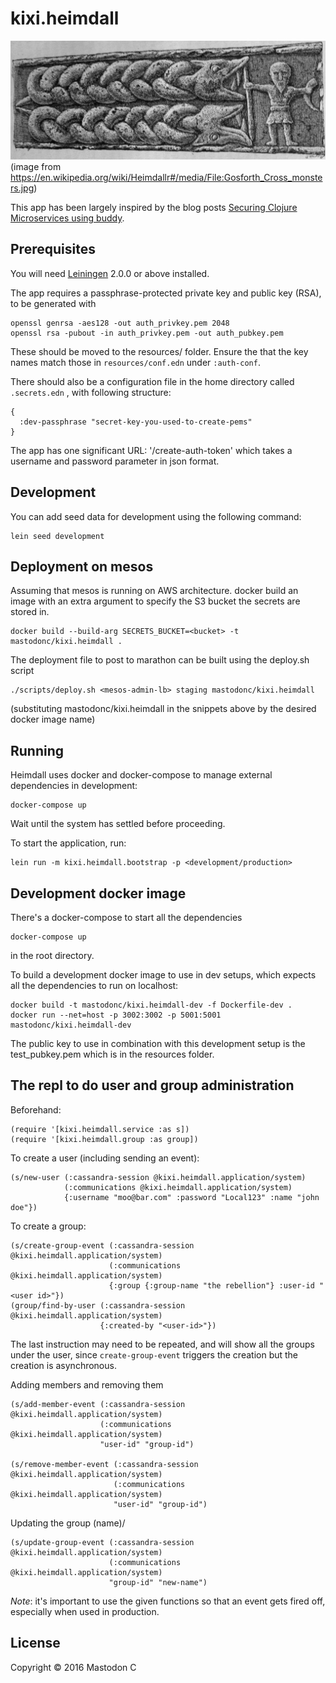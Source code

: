 # kixi.heimdall

![Heimdall](https://raw.githubusercontent.com/MastodonC/kixi.heimdall/master/docs/Gosforth_Cross_monsters.jpg)
(image from <https://en.wikipedia.org/wiki/Heimdallr#/media/File:Gosforth_Cross_monsters.jpg>)

This app has been largely inspired by the blog posts [Securing Clojure Microservices using buddy](http://rundis.github.io/blog/2015/buddy_auth_part1.html).

## Prerequisites

You will need [Leiningen][] 2.0.0 or above installed.

[leiningen]: https://github.com/technomancy/leiningen

The app requires a passphrase-protected private key and public key (RSA), to be generated with

```
openssl genrsa -aes128 -out auth_privkey.pem 2048
openssl rsa -pubout -in auth_privkey.pem -out auth_pubkey.pem
```

These should be moved to the resources/ folder. Ensure the that the key names match those in `resources/conf.edn` under `:auth-conf`.

There should also be a configuration file in the home directory called `.secrets.edn` , with following structure:

```
{
  :dev-passphrase "secret-key-you-used-to-create-pems"
}
```

The app has one significant URL: '/create-auth-token' which takes a username and password parameter in json format.

## Development

You can add seed data for development using the following command:

```
lein seed development
```

## Deployment on mesos

Assuming that mesos is running on AWS architecture.
docker build an image with an extra argument to specify the S3 bucket the secrets are stored in.

```
docker build --build-arg SECRETS_BUCKET=<bucket> -t mastodonc/kixi.heimdall .
```

The deployment file to post to marathon can be built using the deploy.sh script


```
./scripts/deploy.sh <mesos-admin-lb> staging mastodonc/kixi.heimdall
```
(substituting mastodonc/kixi.heimdall in the snippets above by the desired docker image name)

## Running

Heimdall uses docker and docker-compose to manage external dependencies in development:

```
docker-compose up
```
Wait until the system has settled before proceeding.

To start the application, run:

```
lein run -m kixi.heimdall.bootstrap -p <development/production>
```

## Development docker image

There's a docker-compose to start all the dependencies
```
docker-compose up
```
in the root directory.

To build a development docker image to use in dev setups, which expects all the dependencies to run on localhost:

```
docker build -t mastodonc/kixi.heimdall-dev -f Dockerfile-dev .
docker run --net=host -p 3002:3002 -p 5001:5001 mastodonc/kixi.heimdall-dev
```

The public key to use in combination with this development setup is the test_pubkey.pem which is in the resources folder.

## The repl to do user and group administration


Beforehand:

```
(require '[kixi.heimdall.service :as s])
(require '[kixi.heimdall.group :as group])
```

To create a user (including sending an event):
```
(s/new-user (:cassandra-session @kixi.heimdall.application/system)
            (:communications @kixi.heimdall.application/system)
            {:username "moo@bar.com" :password "Local123" :name "john doe"})
```

To create a group:
```
(s/create-group-event (:cassandra-session @kixi.heimdall.application/system)
                      (:communications @kixi.heimdall.application/system)
                      {:group {:group-name "the rebellion"} :user-id "<user id>"})
(group/find-by-user (:cassandra-session @kixi.heimdall.application/system)
                    {:created-by "<user-id>"})
```
The last instruction may need to be repeated, and will show all the groups under the user, since `create-group-event` triggers the creation but the creation is asynchronous.

Adding members and removing them
```
(s/add-member-event (:cassandra-session @kixi.heimdall.application/system)
                    (:communications @kixi.heimdall.application/system)
                    "user-id" "group-id")

(s/remove-member-event (:cassandra-session @kixi.heimdall.application/system)
                       (:communications @kixi.heimdall.application/system)
                       "user-id" "group-id")
```

Updating the group (name)/
```
(s/update-group-event (:cassandra-session @kixi.heimdall.application/system)
                      (:communications @kixi.heimdall.application/system)
                      "group-id" "new-name")
```
*Note*: it's important to use the given functions so that an event gets fired off, especially when used in production.

## License

Copyright © 2016 Mastodon C
